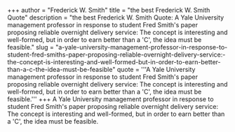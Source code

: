 +++
author = "Frederick W. Smith"
title = "the best Frederick W. Smith Quote"
description = "the best Frederick W. Smith Quote: A Yale University management professor in response to student Fred Smith's paper proposing reliable overnight delivery service: The concept is interesting and well-formed, but in order to earn better than a 'C', the idea must be feasible."
slug = "a-yale-university-management-professor-in-response-to-student-fred-smiths-paper-proposing-reliable-overnight-delivery-service:-the-concept-is-interesting-and-well-formed-but-in-order-to-earn-better-than-a-c-the-idea-must-be-feasible"
quote = '''A Yale University management professor in response to student Fred Smith's paper proposing reliable overnight delivery service: The concept is interesting and well-formed, but in order to earn better than a 'C', the idea must be feasible.'''
+++
A Yale University management professor in response to student Fred Smith's paper proposing reliable overnight delivery service: The concept is interesting and well-formed, but in order to earn better than a 'C', the idea must be feasible.
